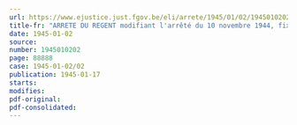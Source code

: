 ```yaml
---
url: https://www.ejustice.just.fgov.be/eli/arrete/1945/01/02/1945010202/justel
title-fr: "ARRETE DU REGENT modifiant l'arrêté du 10 novembre 1944, fixant le cadre organique du Ministère du Ravitaillement"
date: 1945-01-02
source:
number: 1945010202
page: 88888
case: 1945-01-02/02
publication: 1945-01-17
starts:
modifies:
pdf-original:
pdf-consolidated:
---
```


